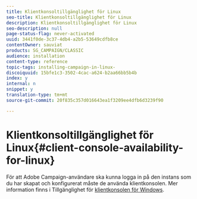 ```yaml
---
title: Klientkonsoltillgänglighet för Linux
seo-title: Klientkonsoltillgänglighet för Linux
description: Klientkonsoltillgänglighet för Linux
seo-description: null
page-status-flag: never-activated
uuid: 3441f0de-3c37-4db4-a2b5-53649cdfb8ce
contentOwner: sauviat
products: SG_CAMPAIGN/CLASSIC
audience: installation
content-type: reference
topic-tags: installing-campaign-in-linux-
discoiquuid: 15bfe1c3-3502-4cac-a624-b2aa66bb5b4b
index: y
internal: n
snippet: y
translation-type: tm+mt
source-git-commit: 20f835c357d016643ea1f3209ee4dfb6d3239f90

---
```



# Klientkonsoltillgänglighet för Linux{#client-console-availability-for-linux}

För att Adobe Campaign-användare ska kunna logga in på den instans som du har skapat och konfigurerat måste de använda klientkonsolen. Mer information finns i Tillgänglighet för [klientkonsolen för Windows](../../installation/using/client-console-availability-for-windows.md).
